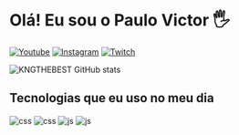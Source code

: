 # Olá! Eu sou o Paulo Victor 🖐

[![Youtube](https://img.shields.io/badge/YouTube-FF0000?style=for-the-badge&logo=youtube&logoColor=white)](https://youtube.com/c/TremBala)
[![Instagram](https://img.shields.io/badge/Instagram-E4405F?style=for-the-badge&logo=instagram&logoColor=white)](https://instagram.com/pv_rochaa)
[![Twitch](https://img.shields.io/badge/Twitch-9146FF?style=for-the-badge&logo=twitch&logoColor=white)](https://twitch.tv/trembalay_y)

![KNGTHEBEST GitHub stats](https://github-readme-stats.vercel.app/api?username=KNGTHEBEST&show_icons=true&theme=radical)



## Tecnologias que eu uso no meu dia

<div style="display: inline_block">
  <img align="center" alt="css" src="https://img.shields.io/badge/HTML-239120?style=for-the-badge&logo=html5&logoColor=white" />
  <img align="center" alt="css" src="https://img.shields.io/badge/CSS3-1572B6?style=for-the-badge&logo=css3&logoColor=white" />
  <img align="center" alt="js" src="https://img.shields.io/badge/JavaScript-F7DF1E?style=for-the-badge&logo=javascript&logoColor=black" />
  <img align="center" alt="js" src="https://img.shields.io/badge/PHP-777BB4?style=for-the-badge&logo=php&logoColor=white" />
</div><br/>
